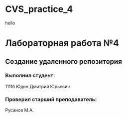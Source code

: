 # CVS_practice_4
hello
# Лабораторная работа №4
## Создание удаленного репозитория
### Выполнил студент:
1111б
Юдин Дмитрий Юрьевич
### Проверил старший преподаватель:
Русанов М.А.
